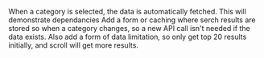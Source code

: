 When a category is selected, the data is automatically fetched. This will demonstrate dependancies
Add a form or caching where serch results are stored so when a category changes, so a new API call isn't needed if the data exists.
Also add a form of data limitation, so only get top 20 results initially, and scroll will get more results.